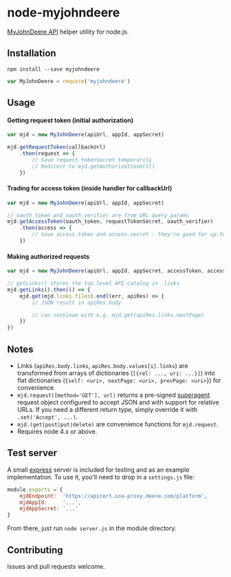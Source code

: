 # node-myjohndeere

[MyJohnDeere API](https://developer.deere.com) helper utility for node.js.

## Installation

```shell
npm install --save myjohndeere
```

```javascript
var MyJohnDeere = require('myjohndeere')
```

## Usage

#### Getting request token (initial authorization)
```javascript
var mjd = new MyJohnDeere(apiUrl, appId, appSecret)

mjd.getRequestToken(callbackUrl)
	.then(request => {
		// Save request.tokenSecret temporarily
		// Redirect to mjd.getAuthorizationUrl()
	})
```

#### Trading for access token (inside handler for callbackUrl)
```javascript
var mjd = new MyJohnDeere(apiUrl, appId, appSecret)

// oauth_token and oauth_verifier are from URL query params
mjd.getAccessToken(oauth_token, requestTokenSecret, oauth_verifier)
	.then(access => {
		// Save access.token and access.secret - they're good for up to one year
	})
```

#### Making authorized requests
```javascript
var mjd = new MyJohnDeere(apiUrl, appId, appSecret, accessToken, accessTokenSecret)

// getLinks() stores the top level API catalog in .links
mjd.getLinks().then(() => {
	mjd.get(mjd.links.files).end((err, apiRes) => {
		// JSON result in apiRes.body

		// can continue with e.g. mjd.get(apiRes.links.nextPage)
	})
})
```

## Notes
- Links (`apiRes.body.links`, `apiRes.body.values[i].links`) are transformed from arrays of dictionaries (`[{rel: ..., uri: ...}]`) into flat dictionaries (`{self: <uri>, nextPage: <uri>, prevPage: <uri>`}) for convenience.
- `mjd.request([method='GET'], url)` returns a pre-signed [superagent](http://visionmedia.github.io/superagent/) request object configured to accept JSON and with support for relative URLs. If you need a different return type, simply override it with `.set('Accept', ...)`.
- `mjd.(get|post|put|delete)` are convenience functions for `mjd.request`.
- Requires node 4.x or above.

## Test server
A small [express](https://github.com/strongloop/express/) server is included for testing and as an example implementation. To use it, you'll need to drop in a `settings.js` file:

```javascript
module.exports = {
	mjdEndpoint:  'https://apicert.soa-proxy.deere.com/platform',
	mjdAppId:     '...',
	mjdAppSecret: '...'
}
```

From there, just run `node server.js` in the module directory.

## Contributing

Issues and pull requests welcome.